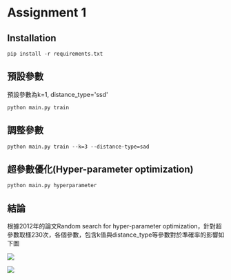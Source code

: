 # Assignment 1

## Installation

```
pip install -r requirements.txt
```

## 預設參數

預設參數為k=1, distance_type='ssd'

```
python main.py train
```

## 調整參數

```
python main.py train --k=3 --distance-type=sad
```

## 超參數優化(Hyper-parameter optimization)

```
python main.py hyperparameter
```

## 結論

根據2012年的論文Random search for hyper-parameter optimization，針對超參數取樣230次，各個參數，包含k值與distance_type等參數對於準確率的影響如下圖

![](https://i.imgur.com/Z83p9vR.png)

![](https://i.imgur.com/gG69vnu.png)